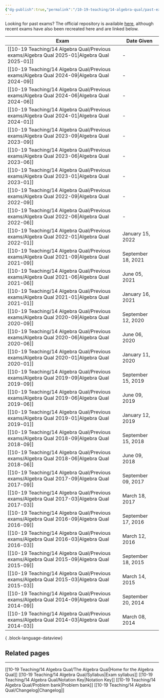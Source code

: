 ```yaml
---
{"dg-publish":true,"permalink":"/10-19-teaching/14-algebra-qual/past-exams/","updated":"2025-04-04T14:59:26-07:00"}
---
```


Looking for past exams? The official repository is available [here](https://math.calpoly.edu/degree-ms/sample-exams), although recent exams have also been recreated here and are linked below.

| Exam                                                                                            | Date Given         |
| ----------------------------------------------------------------------------------------------- | ------------------ |
| [[10-19 Teaching/14 Algebra Qual/Previous exams/Algebra Qual 2025-01\|Algebra Qual 2025-01]] | \-                 |
| [[10-19 Teaching/14 Algebra Qual/Previous exams/Algebra Qual 2024-09\|Algebra Qual 2024-09]] | \-                 |
| [[10-19 Teaching/14 Algebra Qual/Previous exams/Algebra Qual 2024-06\|Algebra Qual 2024-06]] | \-                 |
| [[10-19 Teaching/14 Algebra Qual/Previous exams/Algebra Qual 2024-01\|Algebra Qual 2024-01]] | \-                 |
| [[10-19 Teaching/14 Algebra Qual/Previous exams/Algebra Qual 2023-09\|Algebra Qual 2023-09]] | \-                 |
| [[10-19 Teaching/14 Algebra Qual/Previous exams/Algebra Qual 2023-06\|Algebra Qual 2023-06]] | \-                 |
| [[10-19 Teaching/14 Algebra Qual/Previous exams/Algebra Qual 2023-01\|Algebra Qual 2023-01]] | \-                 |
| [[10-19 Teaching/14 Algebra Qual/Previous exams/Algebra Qual 2022-09\|Algebra Qual 2022-09]] | \-                 |
| [[10-19 Teaching/14 Algebra Qual/Previous exams/Algebra Qual 2022-06\|Algebra Qual 2022-06]] | \-                 |
| [[10-19 Teaching/14 Algebra Qual/Previous exams/Algebra Qual 2022-01\|Algebra Qual 2022-01]] | January 15, 2022   |
| [[10-19 Teaching/14 Algebra Qual/Previous exams/Algebra Qual 2021-09\|Algebra Qual 2021-09]] | September 18, 2021 |
| [[10-19 Teaching/14 Algebra Qual/Previous exams/Algebra Qual 2021-06\|Algebra Qual 2021-06]] | June 05, 2021      |
| [[10-19 Teaching/14 Algebra Qual/Previous exams/Algebra Qual 2021-01\|Algebra Qual 2021-01]] | January 16, 2021   |
| [[10-19 Teaching/14 Algebra Qual/Previous exams/Algebra Qual 2020-09\|Algebra Qual 2020-09]] | September 12, 2020 |
| [[10-19 Teaching/14 Algebra Qual/Previous exams/Algebra Qual 2020-06\|Algebra Qual 2020-06]] | June 06, 2020      |
| [[10-19 Teaching/14 Algebra Qual/Previous exams/Algebra Qual 2020-01\|Algebra Qual 2020-01]] | January 11, 2020   |
| [[10-19 Teaching/14 Algebra Qual/Previous exams/Algebra Qual 2019-09\|Algebra Qual 2019-09]] | September 15, 2019 |
| [[10-19 Teaching/14 Algebra Qual/Previous exams/Algebra Qual 2019-06\|Algebra Qual 2019-06]] | June 09, 2019      |
| [[10-19 Teaching/14 Algebra Qual/Previous exams/Algebra Qual 2019-01\|Algebra Qual 2019-01]] | January 12, 2019   |
| [[10-19 Teaching/14 Algebra Qual/Previous exams/Algebra Qual 2018-09\|Algebra Qual 2018-09]] | September 15, 2018 |
| [[10-19 Teaching/14 Algebra Qual/Previous exams/Algebra Qual 2018-06\|Algebra Qual 2018-06]] | June 09, 2018      |
| [[10-19 Teaching/14 Algebra Qual/Previous exams/Algebra Qual 2017-09\|Algebra Qual 2017-09]] | September 09, 2017 |
| [[10-19 Teaching/14 Algebra Qual/Previous exams/Algebra Qual 2017-03\|Algebra Qual 2017-03]] | March 18, 2017     |
| [[10-19 Teaching/14 Algebra Qual/Previous exams/Algebra Qual 2016-09\|Algebra Qual 2016-09]] | September 17, 2016 |
| [[10-19 Teaching/14 Algebra Qual/Previous exams/Algebra Qual 2016-03\|Algebra Qual 2016-03]] | March 12, 2016     |
| [[10-19 Teaching/14 Algebra Qual/Previous exams/Algebra Qual 2015-09\|Algebra Qual 2015-09]] | September 18, 2015 |
| [[10-19 Teaching/14 Algebra Qual/Previous exams/Algebra Qual 2015-03\|Algebra Qual 2015-03]] | March 14, 2015     |
| [[10-19 Teaching/14 Algebra Qual/Previous exams/Algebra Qual 2014-09\|Algebra Qual 2014-09]] | September 20, 2014 |
| [[10-19 Teaching/14 Algebra Qual/Previous exams/Algebra Qual 2014-03\|Algebra Qual 2014-03]] | March 08, 2014     |

{ .block-language-dataview}

## Related pages
---

[[10-19 Teaching/14 Algebra Qual/The Algebra Qual\|Home for the Algebra Qual]]
[[10-19 Teaching/14 Algebra Qual/Syllabus\|Exam syllabus]]
[[10-19 Teaching/14 Algebra Qual/Notation Key\|Notation Key]]
[[10-19 Teaching/14 Algebra Qual/Problem bank\|Problem bank]]
[[10-19 Teaching/14 Algebra Qual/Changelog\|Changelog]]